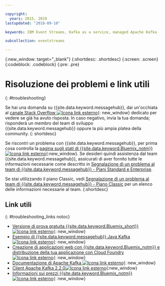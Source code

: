 ```yaml
---

copyright:
  years: 2015, 2019
lastupdated: "2018-09-10"

keywords: IBM Event Streams, Kafka as a service, managed Apache Kafka

subcollection: eventstreams

---
```


{:new_window: target="_blank"}
{:shortdesc: .shortdesc}
{:screen: .screen}
{:codeblock: .codeblock}
{:pre: .pre}



# Risoluzione dei problemi e link utili
{: #troubleshooting}

Se hai una domanda su {{site.data.keyword.messagehub}}, dai un'occhiata al
[canale Stack Overflow ![Icona link esterno](../../icons/launch-glyph.svg "Icona link esterno")](https://stackoverflow.com/questions/tagged/ibm-eventstreams){: new_window} dedicato per vedere se già ha avuto risposta.
In caso negativo, invia la tua domanda; risponderà un membro del team di sviluppo {{site.data.keyword.messagehub}} oppure la più ampia platea della community.
{: shortdesc}

Se riscontri un problema con {{site.data.keyword.messagehub}}, per prima cosa controlla la [pagina sugli stati di {{site.data.keyword.Bluemix_notm}} ![Icona link esterno](../../icons/launch-glyph.svg "Icona link esterno")](https://cloud.ibm.com/status?selected=status){:new_window}. Se desideri quindi assistenza dal team
{{site.data.keyword.messagehub}}, assicurati di aver fornito tutte le informazioni necessarie come descritto in [Segnalazione di un problema al team di {{site.data.keyword.messagehub}} - Piani Standard e Enterprise](/docs/services/EventStreams?topic=eventstreams-report_problem_enterprise#report_problem_enterprise).

Se stai utilizzando il piano Classic, vedi [Segnalazione di un problema al team di {{site.data.keyword.messagehub}} - Piano Classic](/docs/services/EventStreams?topic=eventstreams-report_problem#report_problem) per un elenco delle informazioni necessarie al team.
{:shortdesc}

## Link utili
{: #troubleshooting_links notoc}

*  [Versione di prova gratuita {{site.data.keyword.Bluemix_short}} ![Icona link esterno](../../icons/launch-glyph.svg "Icona link esterno")](https://apps.admin.ibmcloud.com/manage/trial/bluemix.html){: new_window}
*  [Esempio di {{site.data.keyword.messagehub}} Java Kafka ![Icona link esterno](../../icons/launch-glyph.svg "Icona link esterno")](https://github.com/ibm-messaging/event-streams-samples/tree/master/kafka-java-console-sample){: new_window}
*  [Creazione di applicazioni web con {{site.data.keyword.Bluemix_notm}} e distribuzione della tua
   applicazione con Cloud Foundry ![Icona link esterno](../../icons/launch-glyph.svg "Icona link esterno")](/docs/starters?topic=starters-download-modify-and-redeploy-your-cloud-foundry-app-with-the-command-line-interface#download-modify-and-redeploy-your-cloud-foundry-app-with-the-command-line-interface){: new_window}
*  [Documentazione di Apache Kafka ![Icona link esterno](../../icons/launch-glyph.svg "Icona link esterno")](http://kafka.apache.org/documentation.html){: new_window}
*  [Client Apache Kafka 2.2.0![Icona link esterno](../../icons/launch-glyph.svg "Icona link esterno")](https://www.apache.org/dyn/closer.cgi?path=/kafka/2.2.0/kafka-2.2.0-src.tgz){:new_window}
*  [Informazioni sui prezzi {{site.data.keyword.Bluemix_notm}} ![Icona link esterno](../../icons/launch-glyph.svg "Icona link esterno")](/docs/billing-usage?topic=billing-usage-cost#cost){: new_window}


